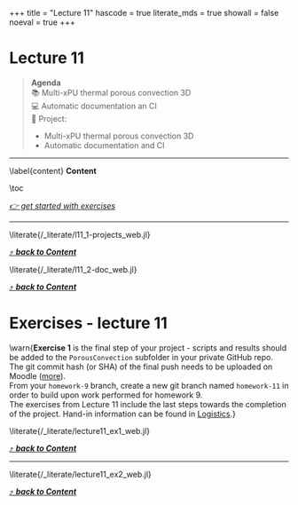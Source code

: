 +++
title = "Lecture 11"
hascode = true
literate_mds = true
showall = false
noeval = true
+++

# Lecture 11

> **Agenda**\
> :books: Multi-xPU thermal porous convection 3D\
> :computer: Automatic documentation an CI\
> :construction: Project:
> - Multi-xPU thermal porous convection 3D
> - Automatic documentation and CI

---

\label{content}
**Content**

\toc

[_👉 get started with exercises_](#exercises_-_lecture_11)

---

\literate{/_literate/l11_1-projects_web.jl}

[⤴ _**back to Content**_](#content)

\literate{/_literate/l11_2-doc_web.jl}

[⤴ _**back to Content**_](#content)

# Exercises - lecture 11

\warn{**Exercise 1** is the final step of your project - scripts and results should be added to the `PorousConvection` subfolder in your private GitHub repo. The git commit hash (or SHA) of the final push needs to be uploaded on Moodle ([more](/homework)).\
From your `homework-9` branch, create a new git branch named `homework-11` in order to build upon work performed for homework 9.\
The exercises from Lecture 11 include the last steps towards the completion of the project. Hand-in information can be found in [Logistics](/logistics/#project).}

\literate{/_literate/lecture11_ex1_web.jl}

[⤴ _**back to Content**_](#content)

---

\literate{/_literate/lecture11_ex2_web.jl}

[⤴ _**back to Content**_](#content)
